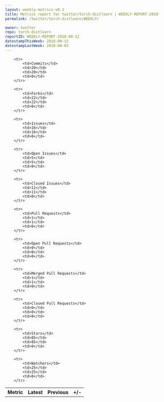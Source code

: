 ```yaml
---
layout: weekly-metrics-v0.1
title: Metrics report for twitter/torch-distlearn | WEEKLY-REPORT-2018-08-12
permalink: /twitter/torch-distlearn/WEEKLY/

owner: twitter
repo: torch-distlearn
reportID: WEEKLY-REPORT-2018-08-12
datestampThisWeek: 2018-08-12
datestampLastWeek: 2018-08-03
---
```




<table style="width: 100%;">
    <tr>
        <th>Metric</th>
        <th>Latest</th>
        <th>Previous</th>
        <th>+/-</th>
    </tr>

        <tr>
            <td>Commits</td>
            <td>20</td>
            <td>20</td>
            <td>0</td>
        </tr>
        
        <tr>
            <td>Forks</td>
            <td>22</td>
            <td>22</td>
            <td>0</td>
        </tr>
        
        <tr>
            <td>Issues</td>
            <td>16</td>
            <td>16</td>
            <td>0</td>
        </tr>
        
        <tr>
            <td>Open Issues</td>
            <td>5</td>
            <td>5</td>
            <td>0</td>
        </tr>
        
        <tr>
            <td>Closed Issues</td>
            <td>11</td>
            <td>11</td>
            <td>0</td>
        </tr>
        
        <tr>
            <td>Pull Requests</td>
            <td>1</td>
            <td>1</td>
            <td>0</td>
        </tr>
        
        <tr>
            <td>Open Pull Requests</td>
            <td>0</td>
            <td>0</td>
            <td>0</td>
        </tr>
        
        <tr>
            <td>Merged Pull Requests</td>
            <td>1</td>
            <td>1</td>
            <td>0</td>
        </tr>
        
        <tr>
            <td>Closed Pull Requests</td>
            <td>0</td>
            <td>0</td>
            <td>0</td>
        </tr>
        
        <tr>
            <td>Stars</td>
            <td>85</td>
            <td>85</td>
            <td>0</td>
        </tr>
        
        <tr>
            <td>Watchers</td>
            <td>25</td>
            <td>25</td>
            <td>0</td>
        </tr>
        
</table>
